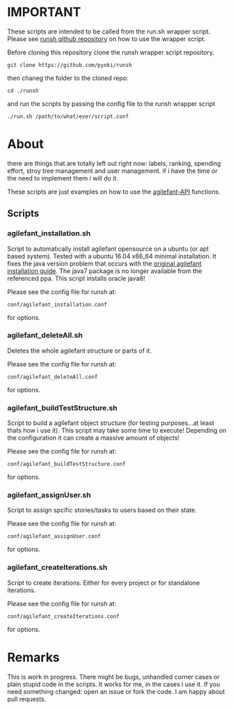 # IMPORTANT

These scripts are intended to be called from the run.sh wrapper script. Please see [runsh github repository](https://github.com/pynki/runsh) on how to use the wrapper script. 

Before cloning this repository clone the runsh wrapper script repository.

`git clone https://github.com/pynki/runsh`

then chaneg the folder to the cloned repo:

`cd ./runsh`

and run the scripts by passing the config file to the runsh wrapper script

`./run.sh /path/to/what/ever/script.conf`

# About

there are things that are totally left out right now: labels, ranking, spending effort, stroy tree management and user management. if i have the time or the need to implement them i will do it.

These scripts are just examples on how to use the [agilefant-API](https://github.com/pynki/agilefant-API) functions. 

## Scripts

### agilefant_installation.sh

Script to automatically install agilefant opensource on a ubuntu (or apt based system). Tested with a ubuntu 16.04 x86_64 minimal installation. It fixes the java version problem that occurs with the [original agilefant installation guide](https://github.com/Agilefant/agilefant/wiki/Agilefant-installation-guide). The java7 package is no longer available from the referenced ppa. This script installs oracle java8!

Please see the config file for runsh at:

`conf/agilefant_installation.conf` 

for options.

### agilefant_deleteAll.sh

Deletes the whole agilefant structure or parts of it.

Please see the config file for runsh at:

`conf/agilefant_deleteAll.conf` 

for options.

### agilefant_buildTestStructure.sh

Script to build a agilefant object structure (for testing purposes...at least thats how i use it). This script may take some time to execute! Depending on the configuration it can create a massive amount of objects!

Please see the config file for runsh at:

`conf/agilefant_buildTestStructure.conf` 

for options.

### agilefant_assignUser.sh

Script to assign spcific stories/tasks to users based on their state.

Please see the config file for runsh at:

`conf/agilefant_assignUser.conf` 

for options.

### agilefant_createIterations.sh

Script to create iterations. Either for every project or for standalone iterations.

Please see the config file for runsh at:

`conf/agilefant_createIterations.conf` 

for options.

# Remarks

This is work in progress. There might be bugs, unhandled corner cases or plain stupid code in the scripts. It works for me, in the cases i use it. If you need something changed: open an issue or fork the code. I am happy about pull requests.

